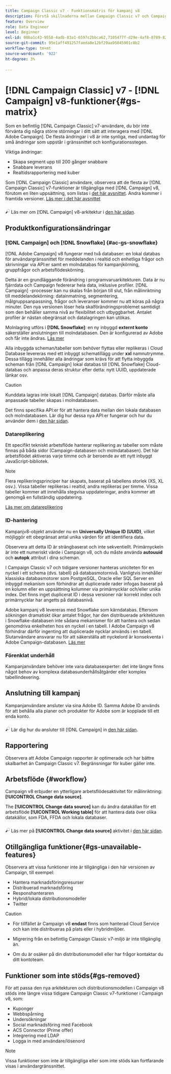 ```yaml
---
title: Campaign Classic v7 - Funktionsmatris för kampanj v8
description: Förstå skillnaderna mellan Campaign Classic v7 och Campaign v8
feature: Overview
role: Data Engineer
level: Beginner
exl-id: 00ba1c43-9558-4adb-83a1-6597c2bbca62,7105477f-d29e-4af8-8789-82b4459761b0
source-git-commit: 95e1aff491257faeda8e12bf29aa95045901c8b2
workflow-type: tm+mt
source-wordcount: '922'
ht-degree: 3%

---
```


# [!DNL Campaign Classic] v7 - [!DNL Campaign] v8-funktioner{#gs-matrix}

Som en befintlig [!DNL Campaign Classic] v7-användare, du bör inte förvänta dig några större störningar i ditt sätt att interagera med [!DNL Adobe Campaign]. De flesta ändringar i v8 är inte synliga, med undantag för små ändringar som uppstår i gränssnittet och konfigurationsstegen.

Viktiga ändringar:

* Skapa segment upp till 200 gånger snabbare
* Snabbare leverans
* Realtidsrapportering med kuber

Som [!DNL Campaign Classic] användare, observera att de flesta av [!DNL Campaign Classic] v7-funktioner är tillgängliga med [!DNL Campaign] v8, förutom en liten uppsättning, som listas i [det här avsnittet](#gs-removed). Andra kommer i framtida versioner. [Läs mer i det här avsnittet](#gs-unavailable-features)

![](../assets/do-not-localize/glass.png) Läs mer om [!DNL Campaign] v8-arkitektur i [den här sidan](../dev/architecture.md).

## Produktkonfigurationsändringar

### [!DNL Campaign] och [!DNL Snowflake] {#ac-gs-snowflake}

[!DNL Adobe Campaign] v8 fungerar med två databaser: en lokal databas för användargränssnittet för meddelanden i realtid och enhetliga frågor och skrivningar via API:er samt en molndatabas för kampanjkörning, gruppfrågor och arbetsflödeskörning.

Detta är en grundläggande förändring i programvaruarkitekturen. Data är nu fjärrdata och Campaign federerar hela data, inklusive profiler. [!DNL Campaign] -processer kan nu skalas från början till slut, från målinriktning till meddelandekörning: datainmatning, segmentering, målgruppsanpassning, frågor och leveranser kommer nu att köras på några minuter. Den nya versionen löser hela skalförändringsproblemet samtidigt som den behåller samma nivå av flexibilitet och utbyggbarhet. Antalet profiler är nästan obegränsat och datalagringen kan utökas.

Molnlagring utförs i **[!DNL Snowflake]**: en ny inbyggd **externt konto** säkerställer anslutningen till molndatabasen. Den är konfigurerad av Adobe och får inte ändras. [Läs mer](../config/external-accounts.md)

Alla inbyggda scheman/tabeller som behöver flyttas eller replikeras i Cloud Database levereras med ett inbyggt schematillägg under **xxl** namnutrymme. Dessa tillägg innehåller alla ändringar som krävs för att flytta inbyggda scheman från [!DNL Campaign] lokal databas till [!DNL Snowflake] Cloud-databas och anpassa deras struktur efter detta: nytt UUID, uppdaterade länkar osv.

>[!CAUTION]
>
> Kunddata lagras inte lokalt [!DNL Campaign] databas. Därför måste alla anpassade tabeller skapas i molndatabasen.

Det finns specifika API:er för att hantera data mellan den lokala databasen och molndatabasen. Lär dig hur dessa nya API:er fungerar och hur du använder dem i [den här sidan](../dev/new-apis.md).

### Datareplikering

Ett specifikt tekniskt arbetsflöde hanterar replikering av tabeller som måste finnas på båda sidor (Campaign-databasen och molndatabasen). Det här arbetsflödet aktiveras varje timme och är beroende av ett nytt inbyggt JavaScript-bibliotek.

>[!NOTE]
>
> Flera replikeringsprinciper har skapats, baserat på tabellens storlek (XS, XL osv.).
> Vissa tabeller replikeras i realtid, andra replikeras per timme. Vissa tabeller kommer att innehålla stegvisa uppdateringar, andra kommer att genomgå en fullständig uppdatering.

[Läs mer om datareplikering](../config/replication.md)

### ID-hantering

Kampanjv8-objekt använder nu en **Universally Unique ID (UUID)**, vilket möjliggör ett obegränsat antal unika värden för att identifiera data.

Observera att detta ID är strängbaserat och inte sekventiellt. Primärnyckeln är inte ett numeriskt värde i Campaign v8, och du måste använda **autouuid** och **autopk** attribut i dina scheman.

I Campaign Classic v7 och tidigare versioner hanteras uniciteten för en nyckel i ett schema (dvs. tabell) på databasmotornivå. Vanligtvis innehåller klassiska databasmotorer som PostgreSQL, Oracle eller SQL Server en inbyggd mekanism som förhindrar att duplicerade rader infogas baserat på en kolumn eller en uppsättning kolumner via primärnycklar och/eller unika index. Det finns inget duplicerat ID i dessa versioner när korrekt index och primärnycklar har angetts på databasnivå.

Adobe kampanj v8 levereras med Snowflake som kärndatabas. Eftersom sökningen dramatiskt ökar antalet frågor, har den distribuerade arkitekturen i Snowflake-databasen inte sådana mekanismer för att hantera och sedan genomdriva enkelheten hos en nyckel i en tabell. I Adobe Campaign v8 förhindrar därför ingenting att duplicerade nycklar används i en tabell. Slutanvändare ansvarar nu för att säkerställa att nyckelord är konsekventa i Adobe Campaign-databasen. [Läs mer](../dev/keys.md)

### Förenklat underhåll

Kampanjanvändare behöver inte vara databasexperter: det inte längre finns något behov av komplexa databasunderhållsåtgärder eller komplex tabellindexering.

## Anslutning till kampanj

Kampanjanvändare ansluter via sina Adobe ID. Samma Adobe ID används för att behålla alla planer och produkter för Adobe som är kopplade till ett enda konto.

![](../assets/do-not-localize/glass.png) Lär dig hur du ansluter till [!DNL Campaign] in [den här sidan](connect.md).

## Rapportering

Observera att Adobe Campaign rapporter är optimerade och har bättre skalbarhet än Campaign Classic v7. Begränsningar för kuber gäller inte.

## Arbetsflöde {#workflow}

Campaign v8 erbjuder en ytterligare arbetsflödesaktivitet för målinriktning: **[!UICONTROL Change data source]**.

The **[!UICONTROL Change data source]** kan du ändra datakällan för ett arbetsflöde **[!UICONTROL Working table]** för att hantera data över olika datakällor, som FDA, FFDA och lokala databaser.

![](../assets/do-not-localize/glass.png) Läs mer på **[!UICONTROL Change data source]** aktivitet i [den här sidan](../config/workflows.md#change-data-source-activity).

## Otillgängliga funktioner{#gs-unavailable-features}

Observera att vissa funktioner inte är tillgängliga i den här versionen av Campaign, till exempel:

* Hantera marknadsföringsresurser
* Distribuerad marknadsföring
* Responshanteraren
* Hybrid/lokala distributionsmodeller
* Twitter

>[!CAUTION]
>
>* För tillfället är Campaign v8 **endast** finns som hanterad Cloud Service och kan inte distribueras på plats eller i hybridmiljöer.
>
>* Migrering från en befintlig Campaign Classic v7-miljö är inte tillgänglig än.
>
>* Om du är osäker på din distributionsmodell eller har frågor kontaktar du ditt kontoteam.


## Funktioner som inte stöds{#gs-removed}

För att passa den nya arkitekturen och distributionsmodellen i Campaign v8 stöds inte längre vissa tidigare Campaign Classic v7-funktioner i Campaign v8, som:

* Kuponger
* Webbspårning
* Undersökningar
* Social marknadsföring med Facebook
* ACS Connector (Prime offer)
* Integrering med LDAP
* Logga in med användare/lösenord

>[!NOTE]
>
>Vissa funktioner som inte är tillgängliga eller som inte stöds kan fortfarande visas i användargränssnittet.